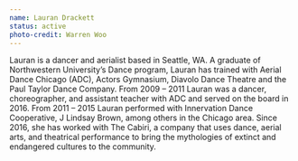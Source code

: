 ```yaml
---
name: Lauran Drackett
status: active
photo-credit: Warren Woo
---
```

Lauran is a dancer and aerialist based in Seattle, WA. A graduate of Northwestern University’s Dance program, Lauran has trained with Aerial Dance Chicago (ADC), Actors Gymnasium, Diavolo Dance Theatre and the Paul Taylor Dance Company. From 2009 – 2011 Lauran was a dancer, choreographer, and assistant teacher with ADC and served on the board in 2016. From 2011 – 2015 Lauran performed with Innervation Dance Cooperative, J Lindsay Brown, among others in the Chicago area. Since 2016, she has worked with The Cabiri, a company that uses dance, aerial arts, and theatrical performance to bring the mythologies of extinct and endangered cultures to the community. 